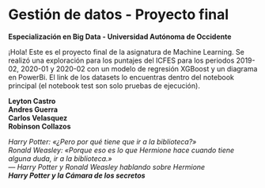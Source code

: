 # Gestión de datos - Proyecto final
**Especialización en Big Data - Universidad Autónoma de Occidente**

¡Hola! Este es el proyecto final de la asignatura de Machine Learning. Se realizó una exploración para los puntajes del ICFES para los periodos 2019-02, 2020-01 y 2020-02 con un modelo de regresión XGBoost y un diagrama en PowerBi. El link de los datasets lo encuentras dentro del notebook principal (el notebook test son solo pruebas de ejecución).  

**Leyton Castro**  
**Andres Guerra**  
**Carlos Velasquez**  
**Robinson Collazos**  


*Harry Potter: «¿Pero por qué tiene que ir a la biblioteca?»*  
*Ronald Weasley: «Porque eso es lo que Hermione hace cuando tiene alguna duda, ir a la biblioteca.»*  
*— Harry Potter y Ronald Weasley hablando sobre Hermione*  
***Harry Potter y la Cámara de los secretos***
